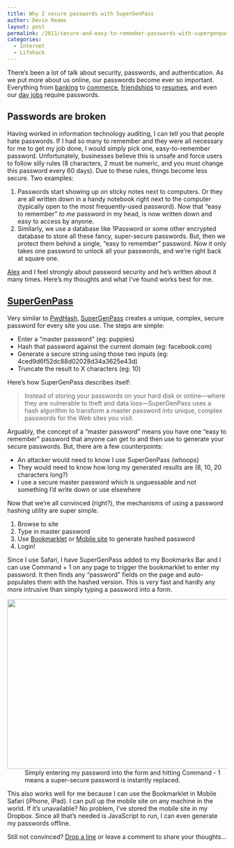 ```yaml
---
title: Why I secure passwords with SuperGenPass
author: Devin Reams
layout: post
permalink: /2011/secure-and-easy-to-remember-passwords-with-supergenpass/
categories:
  - Internet
  - Lifehack
---
```

There&#8217;s been a lot of talk about security, passwords, and authentication. As we put more about us online, our passwords become ever so important. Everything from [banking][1] to [commerce][2], [friendships][3] to [resumes][4], and even our [day jobs][5] require passwords.

## Passwords are broken

Having worked in information technology auditing, I can tell you that people hate passwords. If I had so many to remember and they were all necessary for me to get my job done, I would simply pick one, easy-to-remember password. Unfortunately, businesses believe this is unsafe and force users to follow silly rules (8 characters, 2 must be numeric, and you must change this password every 60 days). Due to these rules, things become less secure. Two examples:

1.  Passwords start showing up on sticky notes next to computers. Or they are all written down in a handy notebook right next to the computer (typically open to the most frequently-used password). Now that &#8220;easy to remember&#8221; *to me* password in my head, is now written down and easy to access by anyone.
2.  Similarly, we use a database like 1Password or some other encrypted database to store all these fancy, super-secure passwords. But, then we protect them behind a single, &#8220;easy to remember&#8221; password. Now it only takes one password to unlock all your passwords, and we&#8217;re right back at square one.

[Alex][6] and I feel strongly about password security and he&#8217;s written about it many times. Here&#8217;s my thoughts and what I&#8217;ve found works best for me.

## [SuperGenPass][7]

Very similar to [PwdHash][8], [SuperGenPass][7] creates a unique, complex, secure password for every site you use. The steps are simple:

*   Enter a &#8220;master password&#8221; (eg: puppies)
*   Hash that password against the current domain (eg: facebook.com)
*   Generate a secure string using those two inputs (eg: 4ced9d6f52dc88d02028d34a3625e43d)
*   Truncate the result to X characters (eg: 10)

Here&#8217;s how SuperGenPass describes itself:

> Instead of storing your passwords on your hard disk or online—where they are vulnerable to theft and data loss—SuperGenPass uses a hash algorithm to transform a master password into unique, complex passwords for the Web sites you visit.

Arguably, the concept of a &#8220;master password&#8221; means you have one &#8220;easy to remember&#8221; password that anyone can get to and then use to generate your secure passwords. But, there are a few counterpoints:

*   An attacker would need to know I use SuperGenPass (whoops)
*   They would need to know how long my generated results are (8, 10, 20 characters long?)
*   I use a secure master password which is unguessable and not something I&#8217;d write down or use elsewhere

Now that we&#8217;re all convinced (right?), the mechanisms of using a password hashing utility are super simple.

1.  Browse to site
2.  Type in master password
3.  Use [Bookmarklet][9] or [Mobile site][10] to generate hashed password
4.  Login!

Since I use Safari, I have SuperGenPass added to my Bookmarks Bar and I can use Command + 1 on any page to trigger the bookmarklet to enter my password. It then finds any &#8220;password&#8221; fields on the page and auto-populates them with the hashed version. This is *very* fast and hardly any more intrusive than simply typing a password into a form.  
<dl id="attachment_1629" class="wp-caption aligncenter" style="max-width:580px">
  <dt>
    <a href="https://devin.rea.ms/wp-content/uploads/2011/01/supergenpass-wellsfargo.png"><img src="https://devin.rea.ms/wp-content/uploads/2011/01/supergenpass-wellsfargo.png" alt="" title="SuperGenPass in use on WellsFargo.com" width="580" height="389" class="size-full wp-image-1629" /></a>
  </dt>
  
  <dd>
    Simply entering my password into the form and hitting Command - 1 means a super-secure password is instantly replaced.
  </dd>
</dl>

This also works well for me because I can use the Bookmarklet in Mobile Safari (iPhone, iPad). I can pull up the mobile site on any machine in the world. If it&#8217;s unavailable? No problem, I&#8217;ve stored the mobile site in my Dropbox. Since all that&#8217;s needed is JavaScript to run, I can even generate my passwords offline.

Still not convinced? [Drop a line][11] or leave a comment to share your thoughts&#8230;

 [1]: http://www.schwab.com/
 [2]: http://www.amazon.com/
 [3]: https://facebook.com/
 [4]: http://www.linkedin.com/
 [5]: http://www.basecamphq.com/
 [6]: http://alexking.org/
 [7]: http://supergenpass.com/
 [8]: http://crypto.stanford.edu/PwdHash/
 [9]: http://supergenpass.com/customize/
 [10]: http://supergenpass.com/mobile/
 [11]: mailto:devin@reams.me